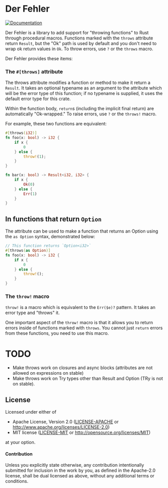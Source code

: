 # Der Fehler

[![Documentation](https://docs.rs/fehler/badge.svg)](https://docs.rs/fehler/*/fehler/)

Der Fehler is a library to add support for "throwing functions" to Rust through
procedural macros. Functions marked with the `throws` attribute return
`Result`, but the "Ok" path is used by default and you don't need to wrap ok
return values in `Ok`. To throw errors, use `?` or the `throws` macro.

Der Fehler provides these items:

### The `#[throws]` attribute

The throws attribute modifies a function or method to make it return a
`Result`. It takes an optional typename as an argument to the attribute which
will be the error type of this function; if no typename is supplied, it uses
the default error type for this crate.

Within the function body, `return`s (including the implicit final return) are
automatically "Ok-wrapped." To raise errors, use `?` or the `throws!` macro.

For example, these two functions are equivalent:

```rust
#[throws(i32)]
fn foo(x: bool) -> i32 {
    if x {
        0
    } else {
        throw!(1);
    }
}

fn bar(x: bool) -> Result<i32, i32> {
    if x {
        Ok(0)
    } else {
        Err(1)
    }
}
```

## In functions that return `Option`

The attribute can be used to make a function that returns an Option using the
`as Option` syntax, demonstrated below:

```rust
// This function returns `Option<i32>`
#[throws(as Option)]
fn foo(x: bool) -> i32 {
    if x {
        0
    } else {
        throw!();
    }
}
```

### The `throw!` macro

`throw!` is a macro which is equivalent to the `Err($e)?` pattern. It takes an
error type and "throws" it.

One important aspect of the `throw!` macro is that it allows you to return
errors inside of functions marked with `throws`. You cannot just `return`
errors from these functions, you need to use this macro.

# TODO

* Make throws work on closures and async blocks (attributes are not allowed on
  expressions on stable)
* Make throws work on Try types other than Result and Option (TRy is not on
  stable).

## License

Licensed under either of

 * Apache License, Version 2.0 ([LICENSE-APACHE](LICENSE-APACHE) or http://www.apache.org/licenses/LICENSE-2.0)
 * MIT license ([LICENSE-MIT](LICENSE-MIT) or http://opensource.org/licenses/MIT)

at your option.

#### Contribution

Unless you explicitly state otherwise, any contribution intentionally submitted
for inclusion in the work by you, as defined in the Apache-2.0 license, shall be
dual licensed as above, without any additional terms or conditions.
